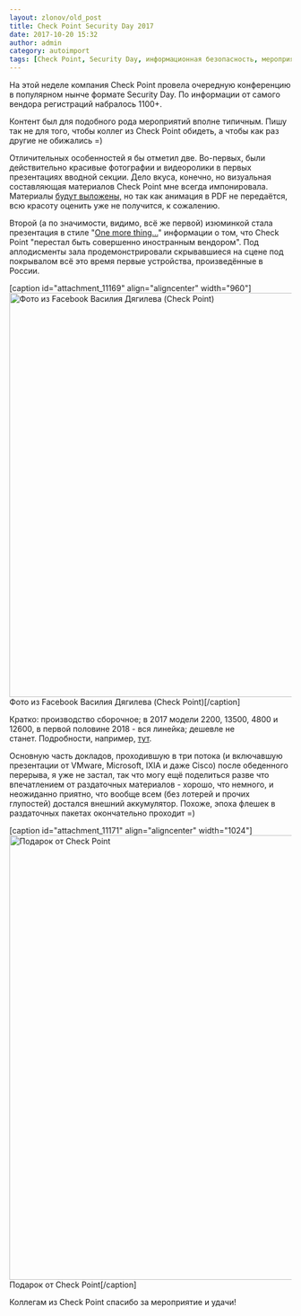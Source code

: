 ```yaml
---
layout: zlonov/old_post
title: Check Point Security Day 2017
date: 2017-10-20 15:32
author: admin
category: autoimport
tags: [Check Point, Security Day, информационная безопасность, мероприятие, российское производство]
---
```

На этой неделе компания Check Point провела очередную конференцию в популярном нынче формате Security Day. По информации от самого вендора регистраций набралось 1100+.

Контент был для подобного рода мероприятий вполне типичным. Пишу так не для того, чтобы коллег из Check Point обидеть, а чтобы как раз другие не обижались =)

Отличительных особенностей я бы отметил две. Во-первых, были действительно красивые фотографии и видеоролики в первых презентациях вводной секции. Дело вкуса, конечно, но визуальная составляющая материалов Check Point мне всегда импонировала. Материалы <a href="http://idcrussia.com/ru/events/64893-check-point-security-day-17/7-overview">будут выложены,</a> но так как анимация в PDF не передаётся, всю красоту оценить уже не получится, к сожалению.

Второй (а по значимости, видимо, всё же первой) изюминкой стала презентация в стиле "<a href="https://en.wikipedia.org/wiki/Stevenote#.22One_more_thing....22">One more thing...</a>" информации о том, что Check Point "перестал быть совершенно иностранным вендором". Под аплодисменты зала продемонстрировали скрывавшиеся на сцене под покрывалом всё это время первые устройства, произведённые в России.

[caption id="attachment_11169" align="aligncenter" width="960"]<a href="/assets/uploads/Фото-из-Facebook-Василия-Дягилева-Check-Point.jpg"><img class="size-full wp-image-11169" src="/assets/uploads/Фото-из-Facebook-Василия-Дягилева-Check-Point.jpg" alt="Фото из Facebook Василия Дягилева (Check Point)" width="960" height="720" /></a> Фото из Facebook Василия Дягилева (Check Point)[/caption]

Кратко: производство сборочное; в 2017 модели 2200, 13500, 4800 и 12600, в первой половине 2018 - вся линейка; дешевле не станет. Подробности, например, <a href="http://www.comnews.ru/content/110097/2017-10-19/check-point-ukorenyaetsya-v-rossii">тут</a>.

Основную часть докладов, проходившую в три потока (и включавшую презентации от VMware, Microsoft, IXIA и даже Сisco) после обеденного перерыва, я уже не застал, так что могу ещё поделиться разве что впечатлением от раздаточных материалов - хорошо, что немного, и неожиданно приятно, что вообще всем (без лотерей и прочих глупостей) достался внешний аккумулятор. Похоже, эпоха флешек в раздаточных пакетах окончательно проходит =)

[caption id="attachment_11171" align="aligncenter" width="1024"]<a href="/assets/uploads/Подарок-от-Check-Point.jpg"><img class="size-large wp-image-11171" src="/assets/uploads/Подарок-от-Check-Point-1024x792.jpg" alt="Подарок от Check Point" width="1024" height="792" /></a> Подарок от Check Point[/caption]

Коллегам из Check Point спасибо за мероприятие и удачи!
